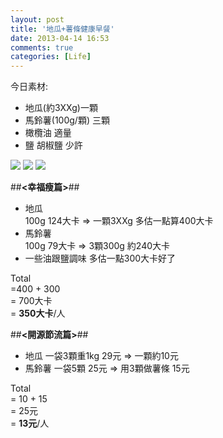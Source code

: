 ```yaml
---
layout: post
title: '地瓜+薯條健康早餐'
date: 2013-04-14 16:53
comments: true
categories: [Life]
---
```



今日素材:

- 地瓜(約3XXg)一顆
- 馬鈴薯(100g/顆) 三顆
- 橄欖油 適量
- 鹽 胡椒鹽 少許
<!--more-->

![](https://lh6.googleusercontent.com/-KTrgOqVm0Uc/UdAlqi-R4JI/AAAAAAAAAr8/JmlYzhMef78/w1296-h731-no/food_04141.jpg)
![](https://lh3.googleusercontent.com/-lA5nG3oEDr0/UdAlrPuE7DI/AAAAAAAAAsE/jQazEBQOCeM/w493-h874-no/food_04142.jpg)
![](https://lh5.googleusercontent.com/-HWaDNp0T0DA/UdAlr5OTZ9I/AAAAAAAAAsM/BRhGqX64hM0/w493-h874-no/food_04143.jpg)

##**<幸福瘦篇>**##
- 地瓜  
  100g 124大卡 => 一顆3XXg 多估一點算400大卡  
- 馬鈴薯  
  100g 79大卡 => 3顆300g 約240大卡  
- 一些油跟鹽調味  多估一點300大卡好了  

Total   
=400 + 300   
= 700大卡   
= **350大卡**/人

##**<開源節流篇>**##
- 地瓜 
   一袋3顆重1kg 29元 => 一顆約10元
- 馬鈴薯
   一袋5顆 25元 => 用3顆做薯條 15元

Total   
= 10 + 15  
= 25元   
= **13元**/人
